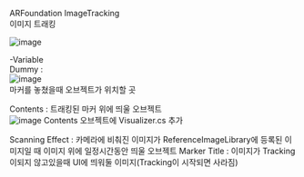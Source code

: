 ARFoundation ImageTracking
<br>이미지 트래킹

![image](https://user-images.githubusercontent.com/26645827/209616237-138ee880-2014-4963-8213-d76b4bd37b84.png)

-Variable
<br>Dummy : 
<br>![image](https://user-images.githubusercontent.com/26645827/209616265-c2aaeea3-e89e-4897-910f-bdcd41854de7.png)
<br>마커를 놓쳤을때 오브젝트가 위치할 곳

Contents : 
트래킹된 마커 위에 띄울 오브젝트
<br>![image](https://user-images.githubusercontent.com/26645827/209616152-46dd9678-8632-40a6-843f-36cf98b1015a.png)
Contents 오브젝트에 Visualizer.cs 추가

Scanning Effect : 카메라에 비춰진 이미지가 ReferenceImageLibrary에 등록된 이미지일 때 이미지 위에 일정시간동안 띄울 오브젝트
Marker Title : 이미지가 Tracking이되지 않고있을때 UI에 띄워둘 이미지(Tracking이 시작되면 사라짐)
